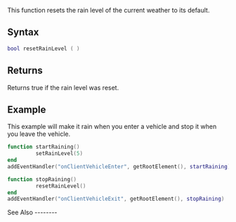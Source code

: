 This function resets the rain level of the current weather to its default.

Syntax
------

``` lua
bool resetRainLevel ( )
```

Returns
-------

Returns true if the rain level was reset.

Example
-------

<section name="Client" class="client" show="true">
This example will make it rain when you enter a vehicle and stop it when you leave the vehicle.

``` lua
function startRaining()
         setRainLevel(5)
end
addEventHandler("onClientVehicleEnter", getRootElement(), startRaining)

function stopRaining()
         resetRainLevel()
end
addEventHandler("onClientVehicleExit", getRootElement(), stopRaining)
```

</section>
See Also
--------
